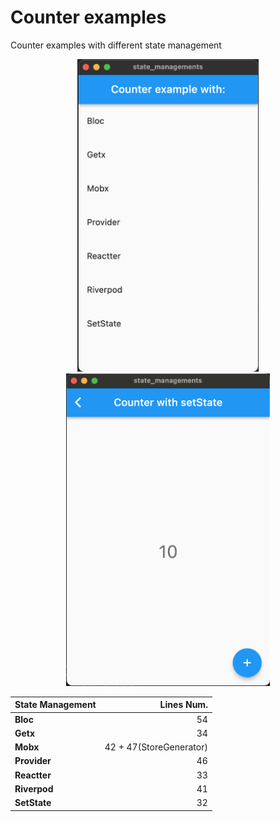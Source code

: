 # Counter examples

Counter examples with different state management
<p align="center">
  <img src="https://github.com/CarLeonDev/state_managements/raw/master/app_capture.png" height="500" alt="App capture" />
  <img src="https://github.com/CarLeonDev/state_managements/raw/master/setstate_capture.png" height="500" alt="setState capture" />
</p>

| **State Management** |          **Lines Num.** |
|----------------------|------------------------:|
| **Bloc**             |                      54 |
| **Getx**             |                      34 |
| **Mobx**             | 42 + 47(StoreGenerator) |
| **Provider**         |                      46 |
| **Reactter**         |                      33 |
| **Riverpod**         |                      41 |
| **SetState**         |                      32 |
